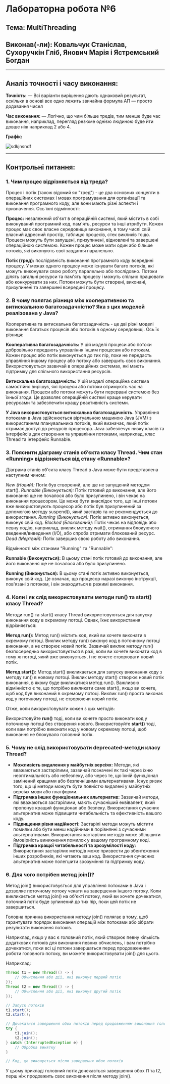 # Лабораторна робота №6
## Тема: MultiThreading
## Виконав(-ли): Ковальчук Станіслав, Сухоручкін Гліб, Янович Марія і Ястремський Богдан
---
## Аналіз точності і часу виконання:
**Точність:**
— Всі варіанти вирішення дають однаковий результат, оскільки в основі все одно лежить звичайна формула АП — просто додавання чисел

**Час виконання:**
— Логічно, що чим більше тредів, тим менше буде час виконання, наприклад, перегляд резюме однією людиною буде йти довше ніж наприклад 2 або 4.

**Графік:**

![sdkjnsndf](https://github.com/KPI-IA-34-Team-8/Programming_6thLab/blob/main/t(k).png)

---
## Контрольні питання:

### 1. Чим процес відрізняється від треда?
Процес і потік (також відомий як "тред") - це два основних концепти в операційних системах і мовах програмування для організації та виконання програмного коду, але вони мають різні аспекти і призначення. 
Ось їхні відмінності:

**Процес:**
незалежний об'єкт в операційній системі, який містить в собі виконуваний програмний код, пам'ять, ресурси та інші атрибути.
Кожен процес має своє власне середовище виконання, в тому числі свій власний адресний простір, таблицю процесів, стек викликів тощо.
Процеси можуть бути запущені, призупинені, відновлені та завершені операційною системою.
Кожен процес може мати один або більше потоків, які виконують свої завдання паралельно.

**Потік (тред):**
послідовність виконання програмного коду всередині процесу.
У межах одного процесу може існувати багато потоків, які можуть виконувати свою роботу паралельно або послідовно.
Потоки ділять загальні ресурси та пам'ять процесу і можуть спільно працювати або конкурувати за них.
Потоки можуть бути створені, виконані, призупинені та завершені всередині процесу.

### 2. В чому полягає різниця між кооперативною та витискальною багатозадачністю? Яка з цих моделей реалізована у Java?

Кооперативна та витискальна багатозадачність - це дві різні моделі виконання багатьох процесів або потоків в одному середовищі. 
Ось їх різниця:

**Кооперативна багатозадачність:**
У цій моделі процеси або потоки добровільно передають управління іншим процесам або потокам.
Кожен процес або потік виконується до тих пір, поки не передасть управління іншому процесу або потоку або завершить своє виконання.
Використовується зазвичай в операційних системах, які мають підтримку для спільного використання ресурсів.

**Витискальна багатозадачність:**
У цій моделі операційна система самостійно вирішує, які процеси або потоки отримують час на виконання.
Процеси або потоки можуть бути перервані системою без їхньої згоди.
Це дозволяє операційній системі краще керувати ресурсами та забезпечити кращу реактивність системи.

**У Java використовується витискальна багатозадачність.** Управління потоками в Java здійснюється віртуальною машиною Java (JVM) з використанням планувальника потоків, який визначає, який потік отримає доступ до ресурсів процесора. Java забезпечує низку класів та інтерфейсів для створення та управління потоками, наприклад, клас Thread та інтерфейс Runnable.

### 3. Пояснити діаграму станів об’єкта класу Thread. Чим стан «Running» відрізняється від стану «Runnable»?

Діаграма станів об'єкта класу Thread в Java може бути представлена наступним чином:

*New (Новий):* Потік був створений, але ще не запущений методом start().
*Runnable (Виконується):* Потік готовий до виконання, але його виконання ще не почалося або було призупинено, і він чекає на виконання процесором. Це може бути внаслідок того, що інші потоки вже використовують процесор або потік був призупинений за допомогою методу suspend(), який застарів та не рекомендується до використання.
*Running (Виконується):* Потік активно виконується, виконує свій код.
*Blocked (Блокований):* Потік чекає на відповідь або певну подію, наприклад, виклик методу wait(), отримання блокуючого введення/виведення (I/O), або спроба отримати блокований ресурс.
*Dead (Мертвий):* Потік завершив свою роботу або виконання.

Відмінності між станами "Running" та "Runnable":

**Runnable (Виконується):** В цьому стані потік готовий до виконання, але його виконання ще не почалося або було призупинено.

**Running (Виконується):** В цьому стані потік активно виконується, виконує свій код. Це означає, що процесор наразі виконує інструкції, пов'язані з потоком, і він знаходиться в режимі виконання.

### 4. Коли і як слід використовувати методи run() та start() класу Thread?

Методи run() та start() класу Thread використовуються для запуску виконання коду в окремому потоці. 
Однак, їхнє використання відрізняється:

**Метод run():**
Метод run() містить код, який ви хочете виконати в окремому потоці.
Виклик методу run() виконує код в поточному потоці виконання, а не створює новий потік.
Зазвичай виклик методу run() безпосередньо використовується в разі, коли ви хочете виконати код в тому ж потоці, який вже виконується, і не хочете створювати новий потік.

**Метод start():**
Метод start() викликається для запуску виконання коду з методу run() в новому потоці.
Виклик методу start() створює новий потік виконання, в якому буде викликатися метод run().
Важливою відмінністю є те, що потрібно викликати саме start(), якщо ви хочете, щоб код був виконаний в окремому потоці. Виклик run() просто виконає код у поточному потоці, не створюючи новий потік.

Отже, коли використовувати кожен з цих методів:

Використовуйте **run()** тоді, коли ви хочете просто виконати код у поточному потоці без створення нового.
Використовуйте **start()** тоді, коли вам потрібно виконати код у новому окремому потоці, щоб виконання не блокувало головний потік.

### 5. Чому не слід використовувати deprecated-методи класу Thread?
- **Можливість видалення у майбутніх версіях:** Методи, які вважаються застарілими, зазвичай позначені як такі через їхню неоптимальність або небезпеку, або через те, що їхній функціонал замінений кращими або безпечнішими альтернативами. Існує ризик того, що ці методи можуть бути повністю видалені у майбутніх версіях мови або платформи.
- **Підтримка інших функціональних альтернатив:** Зазвичай методи, які вважаються застарілими, мають сучасніший еквівалент, який пропонує кращий функціонал або безпеку. Використання сучасних альтернатив може підвищити читабельність та ефективність вашого коду.
- **Підвищення рівня надійності:** Застарілі методи можуть містити помилки або бути менш надійними в порівнянні з сучасними альтернативами. Використання застарілих методів може збільшити ймовірність виникнення помилок у вашому програмному коді.
- **Підтримка кращої читабельності та зрозумілості коду:** Використання застарілих методів може призвести до збентеження інших розробників, які читають ваш код. Використання сучасних альтернатив може полегшити зрозуміння та підтримку коду.

### 6. Для чого потрібен метод join()?

Метод join() використовується для управління потоками в Java і дозволяє поточному потоку чекати на завершення іншого потоку. Коли викликається метод join() на об'єкті потоку, який ви хочете дочекатися, поточний потік буде зупинений до тих пір, поки цей потік не завершиться.

Головна причина використання методу join() полягає в тому, щоб гарантувати порядок виконання операцій між потоками або зібрати результати виконання потоків.

Наприклад, якщо у вас є головний потік, який створює певну кількість додаткових потоків для виконання певних обчислень, і вам потрібно дочекатися, поки всі ці потоки завершаться перед продовженням роботи головного потоку, ви можете використовувати join() для цього.

Наприклад:

```java
Thread t1 = new Thread(() -> {
    // Обчислення або дії, які виконує перший потік
});
Thread t2 = new Thread(() -> {
    // Обчислення або дії, які виконує другий потік
});

// Запуск потоків
t1.start();
t2.start();

// Дочекатися завершення обох потоків перед продовженням виконання головного потоку
try {
    t1.join();
    t2.join();
} catch (InterruptedException e) {
    // Обробка винятку
}

// Код, що виконується після завершення обох потоків
```
У цьому прикладі головний потік дочекається завершення обох t1 та t2, перш ніж продовжить своє виконання після методу join().
